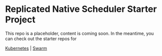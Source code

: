 Replicated Native Scheduler Starter Project
==================

This repo is a placeholder, content is coming soon. In the meantime, you can check out the starter repos for

[Kubernetes](https://github.com/replicatedhq/replicated-starter-kubernetes)
| [Swarm](https://github.com/replicatedhq/replicated-starter-swarm)

